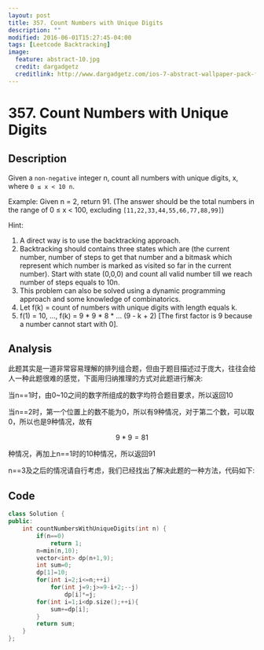 ```yaml
---
layout: post
title: 357. Count Numbers with Unique Digits
description: ""
modified: 2016-06-01T15:27:45-04:00
tags: [Leetcode Backtracking]
image:
  feature: abstract-10.jpg
  credit: dargadgetz
  creditlink: http://www.dargadgetz.com/ios-7-abstract-wallpaper-pack-for-iphone-5-and-ipod-touch-retina/
---
```


# 357. Count Numbers with Unique Digits

## Description

Given a ```non-negative``` integer n, count all numbers with unique digits, x, where ```0 ≤ x < 10 n```.

Example:
Given n = 2, return 91. (The answer should be the total numbers in the range of 0 ≤ x < 100, excluding ```[11,22,33,44,55,66,77,88,99]```)

Hint:

1. A direct way is to use the backtracking approach.
2. Backtracking should contains three states which are (the current number, number of steps to get that number and a bitmask which represent which number is marked as visited so far in the current number). Start with state (0,0,0) and count all valid number till we reach number of steps equals to 10n.
3. This problem can also be solved using a dynamic programming approach and some knowledge of combinatorics.
4. Let f(k) = count of numbers with unique digits with length equals k.
5. f(1) = 10, ..., f(k) = 9 * 9 * 8 * ... (9 - k + 2) [The first factor is 9 because a number cannot start with 0].

## Analysis

此题其实是一道非常容易理解的排列组合题，但由于题目描述过于庞大，往往会给人一种此题很难的感觉，下面用归纳推理的方式对此题进行解决:

当n==1时，由0~10之间的数字所组成的数字均符合题目要求，所以返回10

当n==2时，第一个位置上的数不能为0，所以有9种情况，对于第二个数，可以取0，所以也是9种情况，故有

```math
9*9=81
```
种情况，再加上n==1时的10种情况，所以返回91

n==3及之后的情况请自行考虑，我们已经找出了解决此题的一种方法，代码如下:

## Code

```c++
class Solution {
public:
    int countNumbersWithUniqueDigits(int n) {
        if(n==0)
            return 1;
        n=min(n,10);
        vector<int> dp(n+1,9);
        int sum=0;
        dp[1]=10;
        for(int i=2;i<=n;++i)
            for(int j=9;j>=9-i+2;--j)
                dp[i]*=j;
        for(int i=1;i<dp.size();++i){
            sum+=dp[i];
        }
        return sum;
    }
};
```

